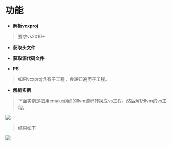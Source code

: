 # 功能
- **解析vcxproj**

>    要求vs2010+

- **获取头文件**

- **获取源代码文件**

- **PS**

>    如果vcxproj含有子工程，会递归遍历子工程。

- **解析实例**

>    下面实例是把用cmake组织的llvm源码转换成vs工程。然后解析llvm的vs工程。

![](http://i.imgur.com/XhlrMVK.png)

>    结果如下

![](http://i.imgur.com/czLRaY5.png)
